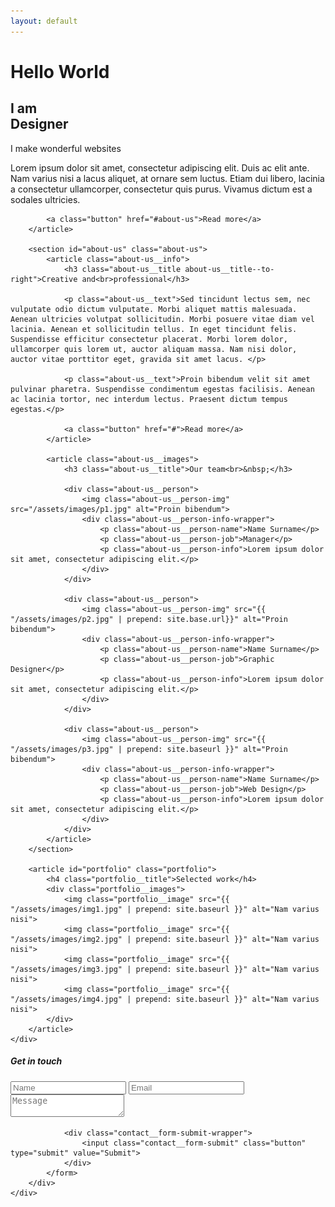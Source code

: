 ```yaml
---
layout: default
---
```

<h1 class="title" id="home">Hello World</h1>


<div class="container">
	<div class="container__inside container--shadow">
		<article class="home">
			<div class="bg-fixed"></div>
			<h2 class="home__title">I am<br>Designer</h2>
			<p class="home__subtitle">I make wonderful websites</p>
			<p class="home__info">Lorem ipsum dolor sit amet, consectetur adipiscing elit. Duis ac elit ante. Nam varius nisi a lacus aliquet, at ornare sem luctus. Etiam dui libero, lacinia a consectetur ullamcorper, consectetur quis purus. Vivamus dictum est a sodales ultricies.</p>

			<a class="button" href="#about-us">Read more</a>
		</article>

		<section id="about-us" class="about-us">
			<article class="about-us__info">
				<h3 class="about-us__title about-us__title--to-right">Creative and<br>professional</h3>

				<p class="about-us__text">Sed tincidunt lectus sem, nec vulputate odio dictum vulputate. Morbi aliquet mattis malesuada. Aenean ultricies volutpat sollicitudin. Morbi posuere vitae diam vel lacinia. Aenean et sollicitudin tellus. In eget tincidunt felis. Suspendisse efficitur consectetur placerat. Morbi lorem dolor, ullamcorper quis lorem ut, auctor aliquam massa. Nam nisi dolor, auctor vitae porttitor eget, gravida sit amet lacus. </p>

				<p class="about-us__text">Proin bibendum velit sit amet pulvinar pharetra. Suspendisse condimentum egestas facilisis. Aenean ac lacinia tortor, nec interdum lectus. Praesent dictum tempus egestas.</p>

				<a class="button" href="#">Read more</a>
			</article>

			<article class="about-us__images">
				<h3 class="about-us__title">Our team<br>&nbsp;</h3>

				<div class="about-us__person">
					<img class="about-us__person-img" src="/assets/images/p1.jpg" alt="Proin bibendum">
					<div class="about-us__person-info-wrapper">
						<p class="about-us__person-name">Name Surname</p>
						<p class="about-us__person-job">Manager</p>
						<p class="about-us__person-info">Lorem ipsum dolor sit amet, consectetur adipiscing elit.</p>
					</div>
				</div>

				<div class="about-us__person">
					<img class="about-us__person-img" src="{{ "/assets/images/p2.jpg" | prepend: site.base.url}}" alt="Proin bibendum">
					<div class="about-us__person-info-wrapper">
						<p class="about-us__person-name">Name Surname</p>
						<p class="about-us__person-job">Graphic Designer</p>
						<p class="about-us__person-info">Lorem ipsum dolor sit amet, consectetur adipiscing elit.</p>
					</div>
				</div>

				<div class="about-us__person">
					<img class="about-us__person-img" src="{{ "/assets/images/p3.jpg" | prepend: site.baseurl }}" alt="Proin bibendum">
					<div class="about-us__person-info-wrapper">
						<p class="about-us__person-name">Name Surname</p>
						<p class="about-us__person-job">Web Design</p>
						<p class="about-us__person-info">Lorem ipsum dolor sit amet, consectetur adipiscing elit.</p>
					</div>
				</div>
			</article>
		</section>

		<article id="portfolio" class="portfolio">
			<h4 class="portfolio__title">Selected work</h4>
			<div class="portfolio__images">
				<img class="portfolio__image" src="{{ "/assets/images/img1.jpg" | prepend: site.baseurl }}" alt="Nam varius nisi">
				<img class="portfolio__image" src="{{ "/assets/images/img2.jpg" | prepend: site.baseurl }}" alt="Nam varius nisi">
				<img class="portfolio__image" src="{{ "/assets/images/img3.jpg" | prepend: site.baseurl }}" alt="Nam varius nisi">
				<img class="portfolio__image" src="{{ "/assets/images/img4.jpg" | prepend: site.baseurl }}" alt="Nam varius nisi">
			</div>
		</article>
	</div>
</div>

<div class="container container--last">
	<div class="container__inside">
		<div id="contact" class="contact">
			<h5 class="contact__title">Get in touch</h5>
			<form class="contact__form">
				<div class="contact__form-wrapper">
					<input class="contact__form-name" type="text" name="name" placeholder="Name" required aria-required="true">
					<input class="contact__form-email" type="email" name="email" placeholder="Email" required aria-reqiured="true">
				</div>
				<textarea class="contact__form-msg" name="message" placeholder="Message"></textarea>
				
				<div class="contact__form-submit-wrapper">
					<input class="contact__form-submit" class="button" type="submit" value="Submit">
				</div>
			</form>	
		</div>
	</div>
</div>